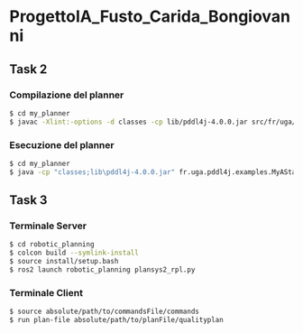 # ProgettoIA_Fusto_Carida_Bongiovanni

## Task 2

### Compilazione del planner
```sh
$ cd my_planner
$ javac -Xlint:-options -d classes -cp lib/pddl4j-4.0.0.jar src/fr/uga/pddl4j/examples/*.java
```

### Esecuzione del planner
```sh
$ cd my_planner
$ java -cp "classes;lib\pddl4j-4.0.0.jar" fr.uga.pddl4j.examples.MyAStarPlanner <file dominio> <file problema> -e <euristica> -w <peso> -t <timeout>
```

## Task 3

### Terminale Server
```sh
$ cd robotic_planning
$ colcon build --symlink-install
$ source install/setup.bash
$ ros2 launch robotic_planning plansys2_rpl.py
```

### Terminale Client
```sh
$ source absolute/path/to/commandsFile/commands
$ run plan-file absolute/path/to/planFile/qualityplan
```